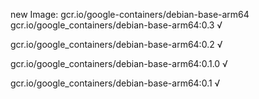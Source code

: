new Image: gcr.io/google-containers/debian-base-arm64
gcr.io/google_containers/debian-base-arm64:0.3 √

gcr.io/google_containers/debian-base-arm64:0.2 √

gcr.io/google_containers/debian-base-arm64:0.1.0 √

gcr.io/google_containers/debian-base-arm64:0.1 √

